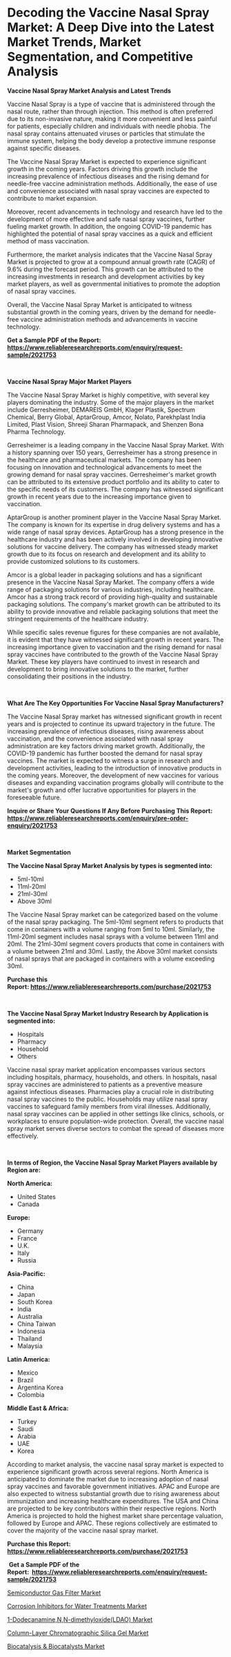 <p><h1>Decoding the Vaccine Nasal Spray Market: A Deep Dive into the Latest Market Trends, Market Segmentation, and Competitive Analysis</h1></p><p><strong>Vaccine Nasal Spray Market Analysis and Latest Trends</strong></p>
<p><p>Vaccine Nasal Spray is a type of vaccine that is administered through the nasal route, rather than through injection. This method is often preferred due to its non-invasive nature, making it more convenient and less painful for patients, especially children and individuals with needle phobia. The nasal spray contains attenuated viruses or particles that stimulate the immune system, helping the body develop a protective immune response against specific diseases.</p><p>The Vaccine Nasal Spray Market is expected to experience significant growth in the coming years. Factors driving this growth include the increasing prevalence of infectious diseases and the rising demand for needle-free vaccine administration methods. Additionally, the ease of use and convenience associated with nasal spray vaccines are expected to contribute to market expansion.</p><p>Moreover, recent advancements in technology and research have led to the development of more effective and safe nasal spray vaccines, further fueling market growth. In addition, the ongoing COVID-19 pandemic has highlighted the potential of nasal spray vaccines as a quick and efficient method of mass vaccination.</p><p>Furthermore, the market analysis indicates that the Vaccine Nasal Spray Market is projected to grow at a compound annual growth rate (CAGR) of 9.6% during the forecast period. This growth can be attributed to the increasing investments in research and development activities by key market players, as well as governmental initiatives to promote the adoption of nasal spray vaccines.</p><p>Overall, the Vaccine Nasal Spray Market is anticipated to witness substantial growth in the coming years, driven by the demand for needle-free vaccine administration methods and advancements in vaccine technology.</p></p>
<p><strong>Get a Sample PDF of the Report:&nbsp; <a href="https://www.reliableresearchreports.com/enquiry/request-sample/2021753">https://www.reliableresearchreports.com/enquiry/request-sample/2021753</a></strong></p>
<p>&nbsp;</p>
<p><strong>Vaccine Nasal Spray Major Market Players</strong></p>
<p><p>The Vaccine Nasal Spray Market is highly competitive, with several key players dominating the industry. Some of the major players in the market include Gerresheimer, DEMAREIS GmbH, Klager Plastik, Spectrum Chemical, Berry Global, AptarGroup, Amcor, Nolato, Parekhplast India Limited, Plast Vision, Shreeji Sharan Pharmapack, and Shenzen Bona Pharma Technology.</p><p>Gerresheimer is a leading company in the Vaccine Nasal Spray Market. With a history spanning over 150 years, Gerresheimer has a strong presence in the healthcare and pharmaceutical markets. The company has been focusing on innovation and technological advancements to meet the growing demand for nasal spray vaccines. Gerresheimer's market growth can be attributed to its extensive product portfolio and its ability to cater to the specific needs of its customers. The company has witnessed significant growth in recent years due to the increasing importance given to vaccination.</p><p>AptarGroup is another prominent player in the Vaccine Nasal Spray Market. The company is known for its expertise in drug delivery systems and has a wide range of nasal spray devices. AptarGroup has a strong presence in the healthcare industry and has been actively involved in developing innovative solutions for vaccine delivery. The company has witnessed steady market growth due to its focus on research and development and its ability to provide customized solutions to its customers.</p><p>Amcor is a global leader in packaging solutions and has a significant presence in the Vaccine Nasal Spray Market. The company offers a wide range of packaging solutions for various industries, including healthcare. Amcor has a strong track record of providing high-quality and sustainable packaging solutions. The company's market growth can be attributed to its ability to provide innovative and reliable packaging solutions that meet the stringent requirements of the healthcare industry.</p><p>While specific sales revenue figures for these companies are not available, it is evident that they have witnessed significant growth in recent years. The increasing importance given to vaccination and the rising demand for nasal spray vaccines have contributed to the growth of the Vaccine Nasal Spray Market. These key players have continued to invest in research and development to bring innovative solutions to the market, further consolidating their positions in the industry.</p></p>
<p>&nbsp;</p>
<p><strong>What Are The Key Opportunities For Vaccine Nasal Spray Manufacturers?</strong></p>
<p><p>The Vaccine Nasal Spray market has witnessed significant growth in recent years and is projected to continue its upward trajectory in the future. The increasing prevalence of infectious diseases, rising awareness about vaccination, and the convenience associated with nasal spray administration are key factors driving market growth. Additionally, the COVID-19 pandemic has further boosted the demand for nasal spray vaccines. The market is expected to witness a surge in research and development activities, leading to the introduction of innovative products in the coming years. Moreover, the development of new vaccines for various diseases and expanding vaccination programs globally will contribute to the market's growth and offer lucrative opportunities for players in the foreseeable future.</p></p>
<p><strong>Inquire or Share Your Questions If Any Before Purchasing This Report: <a href="https://www.reliableresearchreports.com/enquiry/pre-order-enquiry/2021753">https://www.reliableresearchreports.com/enquiry/pre-order-enquiry/2021753</a></strong></p>
<p>&nbsp;</p>
<p><strong>Market Segmentation</strong></p>
<p><strong>The Vaccine Nasal Spray Market Analysis by types is segmented into:</strong></p>
<p><ul><li>5ml-10ml</li><li>11ml-20ml</li><li>21ml-30ml</li><li>Above 30ml</li></ul></p>
<p><p>The Vaccine Nasal Spray market can be categorized based on the volume of the nasal spray packaging. The 5ml-10ml segment refers to products that come in containers with a volume ranging from 5ml to 10ml. Similarly, the 11ml-20ml segment includes nasal sprays with a volume between 11ml and 20ml. The 21ml-30ml segment covers products that come in containers with a volume between 21ml and 30ml. Lastly, the Above 30ml market consists of nasal sprays that are packaged in containers with a volume exceeding 30ml.</p></p>
<p><strong>Purchase this Report:&nbsp;<a href="https://www.reliableresearchreports.com/purchase/2021753">https://www.reliableresearchreports.com/purchase/2021753</a></strong></p>
<p>&nbsp;</p>
<p><strong>The Vaccine Nasal Spray Market Industry Research by Application is segmented into:</strong></p>
<p><ul><li>Hospitals</li><li>Pharmacy</li><li>Household</li><li>Others</li></ul></p>
<p><p>Vaccine nasal spray market application encompasses various sectors including hospitals, pharmacy, households, and others. In hospitals, nasal spray vaccines are administered to patients as a preventive measure against infectious diseases. Pharmacies play a crucial role in distributing nasal spray vaccines to the public. Households may utilize nasal spray vaccines to safeguard family members from viral illnesses. Additionally, nasal spray vaccines can be applied in other settings like clinics, schools, or workplaces to ensure population-wide protection. Overall, the vaccine nasal spray market serves diverse sectors to combat the spread of diseases more effectively.</p></p>
<p>&nbsp;</p>
<p><strong>In terms of Region, the Vaccine Nasal Spray Market Players available by Region are:</strong></p>
<p>
    <p> <strong> North America: </strong>
        <ul>
            <li>United States</li>
            <li>Canada</li>
        </ul>
        </p> 
    <p> <strong> Europe: </strong>
        <ul>
            <li>Germany</li>
            <li>France</li>
            <li>U.K.</li>
            <li>Italy</li>
            <li>Russia</li>
        </ul>
        </p> 
    <p> <strong> Asia-Pacific: </strong>
        <ul>
            <li>China</li>
            <li>Japan</li>
            <li>South Korea</li>
            <li>India</li>
            <li>Australia</li>
            <li>China Taiwan</li>
            <li>Indonesia</li>
            <li>Thailand</li>
            <li>Malaysia</li>
        </ul>
        </p> 
    <p> <strong> Latin America: </strong>
        <ul>
            <li>Mexico</li>
            <li>Brazil</li>
            <li>Argentina Korea</li>
            <li>Colombia</li>
        </ul>
        </p> 
    <p> <strong> Middle East & Africa: </strong>
        <ul>
            <li>Turkey</li>
            <li>Saudi</li>
            <li>Arabia</li>
            <li>UAE</li>
            <li>Korea</li>
        </ul>
    </p>
    </p>
<p><p>According to market analysis, the vaccine nasal spray market is expected to experience significant growth across several regions. North America is anticipated to dominate the market due to increasing adoption of nasal spray vaccines and favorable government initiatives. APAC and Europe are also expected to witness substantial growth due to rising awareness about immunization and increasing healthcare expenditures. The USA and China are projected to be key contributors within their respective regions. North America is projected to hold the highest market share percentage valuation, followed by Europe and APAC. These regions collectively are estimated to cover the majority of the vaccine nasal spray market.</p></p>
<p><strong>Purchase this Report: <a href="https://www.reliableresearchreports.com/purchase/2021753">https://www.reliableresearchreports.com/purchase/2021753</a></strong></p>
<p>&nbsp;<strong>Get a Sample PDF of the Report:&nbsp;&nbsp;<a href="https://www.reliableresearchreports.com/enquiry/request-sample/2021753">https://www.reliableresearchreports.com/enquiry/request-sample/2021753</a></strong></p>
<p><strong></strong></p>
<p><p><a href="https://github.com/lilstefpacute/Market-Research-Report-List-1/blob/main/semiconductor-gas-filter-market.md">Semiconductor Gas Filter Market</a></p><p><a href="https://github.com/AKSHATREPORTPRIME/Market-Research-Report-List-1/blob/main/corrosion-inhibitors-for-water-treatments-market.md">Corrosion Inhibitors for Water Treatments Market</a></p><p><a href="https://medium.com/@lulukerluke/1-dodecanamine-n-n-dimethyloxide-ldao-market-size-and-market-trends-complete-industry-overview-3773af0dada9">1-Dodecanamine,N,N-dimethyloxide(LDAO) Market</a></p><p><a href="https://medium.com/@shanieprice69879/column-layer-chromatographic-silica-gel-market-analysis-and-sze-forecasted-for-period-from-2023-to-593634cd191b">Column-Layer Chromatographic Silica Gel Market</a></p><p><a href="https://medium.com/@lottiejerde6456/biocatalysis-amp-biocatalysts-market-comprehensive-assessment-by-type-application-and-60af21c90014">Biocatalysis & Biocatalysts Market</a></p></p>
